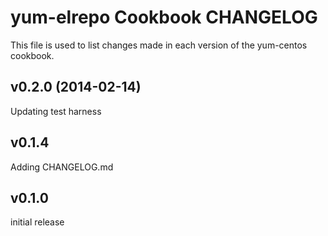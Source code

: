 yum-elrepo Cookbook CHANGELOG
======================
This file is used to list changes made in each version of the yum-centos cookbook.

v0.2.0 (2014-02-14)
-------------------
Updating test harness


v0.1.4
------
Adding CHANGELOG.md


v0.1.0
------
initial release
